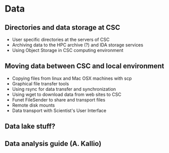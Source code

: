 # Data

## Directories and data storage at CSC
* User specific directories at the servers of CSC 
* Archiving data to the HPC archive (?) and IDA storage services 
* Using Object Storage in CSC computing environment 

## Moving data between CSC and local environment
* Copying files from linux and Mac OSX machines with scp 
* Graphical file transfer tools 
* Using rsync for data transfer and synchronization 
* Using wget to download data from web sites to CSC 
* Funet FileSender to share and transport files 
* Remote disk mounts 
* Data transport with Scientist's User Interface 

## Data lake stuff?

## Data analysis guide (A. Kallio)
